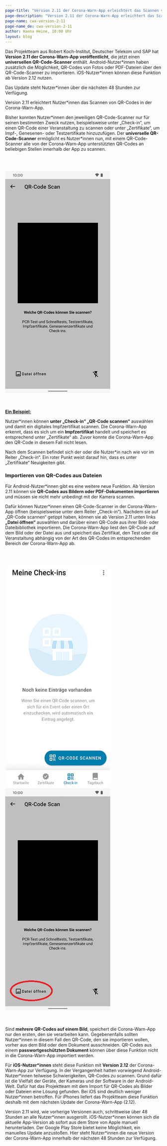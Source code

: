 ```yaml
---
page-title: "Version 2.11 der Corona-Warn-App erleichtert das Scannen von QR-Codes"
page-description: "Version 2.11 der Corona-Warn-App erleichtert das Scannen von QR-Codes"
page-name: cwa-version-2-11
page-name_de: cwa-version-2-11
author: Hanna Heine, 10:00 Uhr 
layout: blog
---
```


Das Projektteam aus Robert Koch-Institut, Deutscher Telekom und SAP hat **Version 2.11 der Corona-Warn-App veröffentlicht**, die jetzt einen **universellen QR-Code-Scanner** enthält. Android-Nutzer\*innen haben zusätzlich die Möglichkeit, QR-Codes von Fotos oder PDF-Dateien über den QR-Code-Scanner zu importieren. iOS-Nutzer\*innen können diese Funktion ab Version 2.12 nutzen. 

Das Update steht Nutzer\*innen über die nächsten 48 Stunden zur Verfügung.


<!-- overview -->

Version 2.11 erleichtert Nutzer\*innen das Scannen von QR-Codes in der Corona-Warn-App. 

Bisher konnten Nutzer\*innen den jeweiligen QR-Code-Scanner nur für seinen bestimmten Zweck nutzen, beispielsweise unter „Check-in“, um einen QR-Code einer Veranstaltung zu scannen oder unter „Zertifikate“, um Impf-, Genesenen- oder Testzertifikate hinzuzufügen. Der **universelle QR-Code-Scanner** ermöglicht es Nutzer\*innen nun, mit einem QR-Code-Scanner alle von der Corona-Warn-App unterstützten QR-Codes an beliebigen Stellen innerhalb der App zu scannen. 

 
<br></br>
<div class="text-center"> <img src="./qr-code-scanner.png" title="Universeller QR-Code-Scanner" alt="Universeller QR-Code-Scanner"  ></div>
<br></br>

<u>**Ein Beispiel:**</u>

Nutzer\*innen können **unter „Check-in“ „QR-Code scannen“** auswählen und damit ein digitales Impfzertifikat scannen. Die Corona-Warn-App erkennt, dass es sich um ein **Impfzertifikat** handelt und speichert es entsprechend unter „Zertifikate“ ab. Zuvor konnte die Corona-Warn-App den QR-Code in diesem Fall nicht lesen. 

Nach dem Scannen befindet sich der oder die Nutzer\*in nach wie vor im Reiter „Check-in“. Ein roter Punkt weist darauf hin, dass es unter „Zertifikate“ Neuigkeiten gibt. 

### Importieren von QR-Codes aus Dateien

Für Android-Nutzer\*innen gibt es eine weitere neue Funktion. Ab Version 2.11 können sie **QR-Codes aus Bildern oder PDF-Dokumenten importieren** und müssen sie nicht mehr unbedingt mit der Kamera scannen. 

Dafür können Nutzer\*innen einen QR-Code-Scanner in der Corona-Warn-App öffnen (beispielsweise unter dem Reiter „Check-in“). Nachdem sie auf „QR-Code scannen“ getippt haben, können sie ab Version 2.11 unten links **„Datei öffnen“** auswählen und darüber einen QR-Code aus ihrer Bild- oder Dateibibliothek importieren. Die Corona-Warn-App liest den QR-Code auf dem Bild oder der Datei aus und speichert das Zertifikat, den Test oder die Veranstaltung abhängig von der Art des QR-Codes im entsprechenden Bereich der Corona-Warn-App ab. 

<br></br>
<div class="text-center"> <img src="./qr-code-scanner(2).png" title="Meine Check-ins" alt="Meine Check-ins" style="align: center">  <img src="./datei-oeffnen.png" title="Universeller QR-Code-Scanner" alt="Universeller QR-Code-Scanner"  ></div>
<br></br>

Sind **mehrere QR-Codes auf einem Bild**, speichert die Corona-Warn-App nur den ersten, den sie verarbeiten kann. Gegebenenfalls sollten Nutzer\*innen in diesem Fall den QR-Code, den sie importieren wollen, vorher aus dem Bild oder dem Dokument ausschneiden. QR-Codes aus einem **passwortgeschützten Dokument** können über diese Funktion nicht in die Corona-Warn-App importiert werden. 

Für **iOS-Nutzer\*innen** steht diese Funktion mit **Version 2.12** der Corona-Warn-App zur Verfügung. In der Vergangenheit hatten vorwiegend Android-Nutzer\*innen teilweise Schwierigkeiten, QR-Codes zu scannen. Grund dafür ist die Vielfalt der Geräte, der Kameras und der Software in der Android-Welt. Dafür hat das Projektteam mit dem Import für QR-Codes als Bilder oder Dateien eine Lösung gefunden. Bei iOS sind deutlich weniger Nutzer\*innen betroffen. Für iPhones liefert das Projektteam diese Funktion deshalb mit dem nächsten Update der Corona-Warn-App (2.12). 

Version 2.11 wird, wie vorherige Versionen auch, schrittweise über 48 Stunden an alle Nutzer\*innen ausgerollt. iOS-Nutzer\*innen können sich die aktuelle App-Version ab sofort aus dem Store von Apple manuell herunterladen. Der Google Play Store bietet keine Möglichkeit, ein manuelles Update anzustoßen. Hier steht Nutzer*innen die neue Version der Corona-Warn-App innerhalb der nächsten 48 Stunden zur Verfügung.
